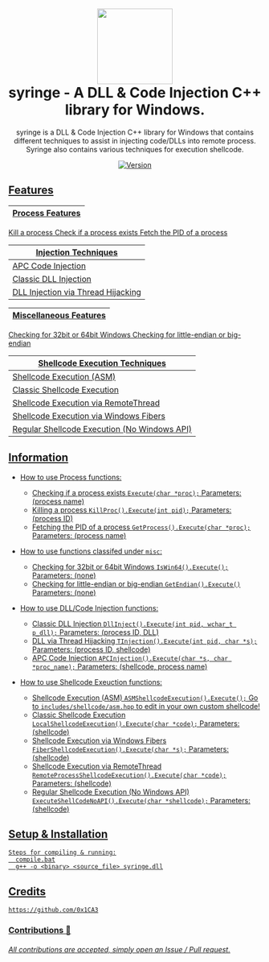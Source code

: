 <h1 align="center">
	<img src="https://www.pngrepo.com/png/270132/512/health-clinic-syringe.png" width="150px"><br>
    syringe - A DLL & Code Injection C++ library for Windows.
</h1>
<p align="center">
    syringe is a DLL & Code Injection C++ library for Windows that contains
    different techniques to assist in injecting code/DLLs into remote process. Syringe
    also contains various techniques for execution shellcode.
</p>

<p align="center">
	<a href="https://deno.land" target="_blank">
    	<img src="https://img.shields.io/badge/Version-1.0.0-7DCDE3?style=for-the-badge" alt="Version">
</p>

## Features
Process Features |
---------------- |
Kill a process
Check if a process exists
Fetch the PID of a process

Injection Techniques |
------------------------ |
APC Code Injection |
Classic DLL Injection |
DLL Injection via Thread Hijacking |

Miscellaneous Features |
---------------------- |
Checking for 32bit or 64bit Windows
Checking for little-endian or big-endian

Shellcode Execution Techniques |
------------------------------ |
Shellcode Execution (ASM) |
Classic Shellcode Execution |
Shellcode Execution via RemoteThread |
Shellcode Execution via Windows Fibers |
Regular Shellcode Execution (No Windows API) |

## Information
- How to use Process functions:
  * Checking if a process exists ```Execute(char *proc);``` Parameters: (process name)
  * Killing a process ```KillProc().Execute(int pid);``` Parameters: (process ID)
  * Fetching the PID of a process ```GetProcess().Execute(char *proc);``` Parameters: (process name)

- How to use functions classifed under `misc`:
  * Checking for 32bit or 64bit Windows ```IsWin64().Execute();``` Parameters: (none)
  * Checking for little-endian or big-endian ```GetEndian().Execute()``` Parameters: (none)

- How to use DLL/Code Injection functions:
  * Classic DLL Injection ```DllInject().Execute(int pid, wchar_t p_dll);``` Parameters: (process ID, DLL)
  * DLL via Thread Hijacking ```TInjection().Execute(int pid, char *s);``` Parameters: (process ID, shellcode)
  * APC Code Injection ```APCInjection().Execute(char *s, char *proc_name);``` Parameters: (shellcode, process name)
	
- How to use Shellcode Exeuction functions:
  * Shellcode Execution (ASM) ```ASMShellcodeExecution().Execute();``` Go to `includes/shellcode/asm.hpp` to edit in your own custom shellcode!
  * Classic Shellcode Execution ```LocalShellcodeExecution().Execute(char *code);``` Parameters: (shellcode)
  * Shellcode Execution via Windows Fibers ```FiberShellcodeExecution().Execute(char *s);``` Parameters: (shellcode)
  * Shellcode Execution via RemoteThread ```RemoteProcessShellcodeExecution().Execute(char *code);``` Parameters: (shellcode)
  * Regular Shellcode Execution (No Windows API) ```ExecuteShellCodeNoAPI().Execute(char *shellcode);``` Parameters: (shellcode)

## Setup & Installation
```
Steps for compiling & running:
  compile.bat
  g++ -o <binary> <source_file> syringe.dll
```

## Credits
```
https://github.com/0x1CA3
```
### Contributions 🎉
###### All contributions are accepted, simply open an Issue / Pull request.
